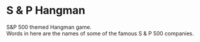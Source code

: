# S & P Hangman

S&P 500 themed Hangman game. 
<br>
Words in here are the names of some of the famous S & P 500 companies.

